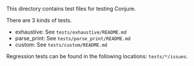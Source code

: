 
This directory contains test files for testing Conjure.

There are 3 kinds of tests.

- exhaustive: See `tests/exhaustive/README.md`
- parse_print: See `tests/parse_print/README.md`
- custom: See `tests/custom/README.md`

Regression tests can be found in the following locations: `tests/*/issues`.
